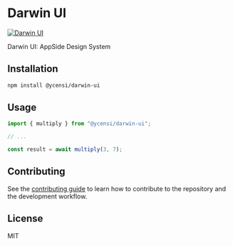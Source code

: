 # Darwin UI 
[![Darwin UI](https://github.com/ycensi/darwin-ui/actions/workflows/release-package.yml/badge.svg?branch=main)](https://github.com/ycensi/darwin-ui/actions/workflows/release-package.yml)

Darwin UI: AppSide Design System 


## Installation

```sh
npm install @ycensi/darwin-ui
```

## Usage

```js
import { multiply } from "@ycensi/darwin-ui";

// ...

const result = await multiply(3, 7);
```

## Contributing

See the [contributing guide](CONTRIBUTING.md) to learn how to contribute to the repository and the development workflow.

## License

MIT
